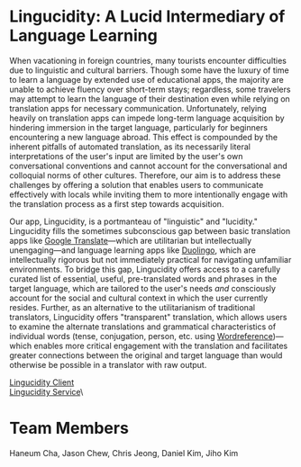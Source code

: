 # Lingucidity: A Lucid Intermediary of Language Learning
When vacationing in foreign countries, many tourists encounter difficulties due to linguistic and cultural barriers. Though some have the luxury of time to learn a language by extended use of educational apps, the majority are unable to achieve fluency over short-term stays; regardless, some travelers may attempt to learn the language of their destination even while relying on translation apps for necessary communication. Unfortunately, relying heavily on translation apps can impede long-term language acquisition by hindering immersion in the target language, particularly for beginners encountering a new language abroad. This effect is compounded by the inherent pitfalls of automated translation, as its necessarily literal interpretations of the user's input are limited by the user's own conversational conventions and cannot account for the conversational and colloquial norms of other cultures. Therefore, our aim is to address these challenges by offering a solution that enables users to communicate effectively with locals while inviting them to more intentionally engage with the translation process as a first step towards acquisition.

Our app, Lingucidity, is a portmanteau of "linguistic" and "lucidity." Lingucidity fills the sometimes subconscious gap between basic translation apps like [Google Translate](https://translate.google.com)—which are utilitarian but intellectually unengaging—and language learning apps like [Duolingo](https://www.duolingo.com), which are intellectually rigorous but not immediately practical for navigating unfamiliar environments. To bridge this gap, Lingucidity offers access to a carefully curated list of essential, useful, pre-translated words and phrases in the target language, which are tailored to the user's needs *and* consciously account for the social and cultural context in which the user currently resides. Further, as an alternative to the utilitarianism of traditional translators, Lingucidity offers "transparent" translation, which allows users to examine the alternate translations and grammatical characteristics of individual words (tense, conjugation, person, etc. using [Wordreference](https://wordreference.com))—which enables more critical engagement with the translation and facilitates greater connections between the original and target language than would otherwise be possible in a translator with raw output.

[Lingucidity Client](https://github.com/Team-Equipo/client)\
[Lingucidity Service](https://github.com/Team-Equipo/service)\

# Team Members
Haneum Cha, Jason Chew, Chris Jeong, Daniel Kim, Jiho Kim

